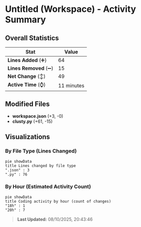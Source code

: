 # Untitled (Workspace) - Activity Summary 

## Overall Statistics

| Stat                   | Value                                                             |
| ---------------------- | ----------------------------------------------------------------- |
| **Lines Added** (➕)   | 64                                          |
| **Lines Removed** (➖) | 15                                        |
| **Net Change** (↕)    | 49                |
| **Active Time** (⌚)   | 11 minutes |


## Modified Files
- **workspace.json** (+3, -0)
- **clusty.py** (+61, -15)

## Visualizations

### By File Type (Lines Changed)

```mermaid
pie showData
title Lines changed by file type
".json" : 3
".py" : 76
```

### By Hour (Estimated Activity Count)

```mermaid
pie showData
title Coding activity by hour (count of changes)
"18h" : 1
"20h" : 7
```


> **Last Updated:** 08/10/2025, 20:43:46